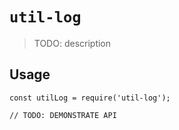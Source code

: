 # `util-log`

> TODO: description

## Usage

```
const utilLog = require('util-log');

// TODO: DEMONSTRATE API
```
